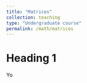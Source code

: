 ```yaml
---
title: "Matrices"
collection: teaching
type: "Undergraduate course"
permalink: /math/matrices
---
```

  

Heading 1
======
Yo


